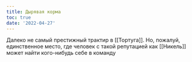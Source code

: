 ```yaml
---
title: Дырявая корма
toc: true
date: '2022-04-27'
---
```


Далеко не самый престижный трактир в [[Тортуга]]. Но, пожалуй, единственное место, где человек с такой репутацией как [[Никель]] может найти кого-нибудь себе в команду